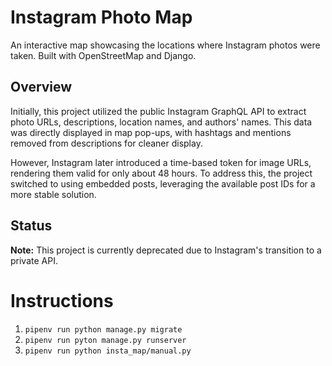 # Instagram Photo Map

An interactive map showcasing the locations where Instagram photos were taken. Built with OpenStreetMap and Django.

## Overview

Initially, this project utilized the public Instagram GraphQL API to extract photo URLs, descriptions, location names, and authors' names. This data was directly displayed in map pop-ups, with hashtags and mentions removed from descriptions for cleaner display.

However, Instagram later introduced a time-based token for image URLs, rendering them valid for only about 48 hours. To address this, the project switched to using embedded posts, leveraging the available post IDs for a more stable solution.

## Status

**Note:** This project is currently deprecated due to Instagram's transition to a private API.


# Instructions

1. `pipenv run python manage.py migrate`
2. `pipenv run pyton manage.py runserver`
3. `pipenv run python insta_map/manual.py`
